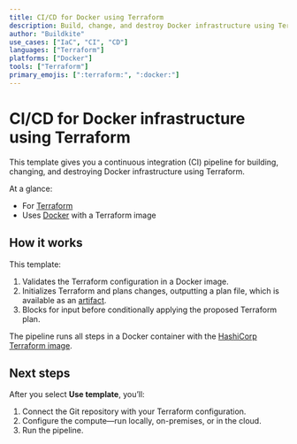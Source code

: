 ```yaml
---
title: CI/CD for Docker using Terraform
description: Build, change, and destroy Docker infrastructure using Terraform.
author: "Buildkite"
use_cases: ["IaC", "CI", "CD"]
languages: ["Terraform"]
platforms: ["Docker"]
tools: ["Terraform"]
primary_emojis: [":terraform:", ":docker:"]
---
```


# CI/CD for Docker infrastructure using Terraform

This template gives you a continuous integration (CI) pipeline for building, changing, and destroying Docker infrastructure using Terraform.

At a glance:

- For [Terraform](https://www.terraform.io/)
- Uses [Docker](https://github.com/buildkite-plugins/docker-buildkite-plugin) with a Terraform image

## How it works

This template:

1. Validates the Terraform configuration in a Docker image.
2. Initializes Terraform and plans changes, outputting a plan file, which is available as an [artifact](https://buildkite.com/docs/pipelines/artifacts).
3. Blocks for input before conditionally applying the proposed Terraform plan.

The pipeline runs all steps in a Docker container with the [HashiCorp Terraform image](https://hub.docker.com/r/hashicorp/terraform).

## Next steps

After you select **Use template**, you’ll:

1. Connect the Git repository with your Terraform configuration.
2. Configure the compute—run locally, on-premises, or in the cloud.
3. Run the pipeline.
